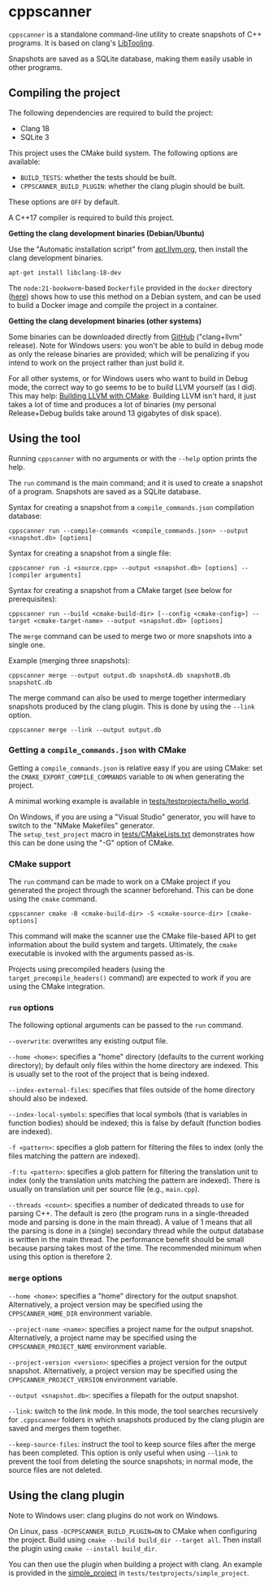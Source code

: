 
# cppscanner

`cppscanner` is a standalone command-line utility to create snapshots of C++ programs.
It is based on clang's [LibTooling](https://clang.llvm.org/docs/LibTooling.html).

Snapshots are saved as a SQLite database, making them easily usable in other programs.

## Compiling the project

The following dependencies are required to build the project:
- Clang 18
- SQLite 3

This project uses the CMake build system.
The following options are available:
- `BUILD_TESTS`: whether the tests should be built.
- `CPPSCANNER_BUILD_PLUGIN`: whether the clang plugin should be built.

These options are `OFF` by default.

A C++17 compiler is required to build this project.

**Getting the clang development binaries (Debian/Ubuntu)**

Use the "Automatic installation script" from [apt.llvm.org](https://apt.llvm.org/), 
then install the clang development binaries.

```
apt-get install libclang-18-dev
```

The `node:21-bookworm`-based `Dockerfile` provided in the `docker` directory ([here](docker/Dockerfile))
shows how to use this method on a Debian system, and can be used to build a Docker image and compile 
the project in a container.

**Getting the clang development binaries (other systems)**

Some binaries can be downloaded directly from [GitHub](https://github.com/llvm/llvm-project/releases)
("clang+llvm" release). 
Note for Windows users: you won't be able to build in debug mode as only the release binaries are
provided; which will be penalizing if you intend to work on the project rather than just build it.

For all other systems, or for Windows users who want to build in Debug mode, 
the correct way to go seems to be to build LLVM yourself (as I did).
This may help: [Building LLVM with CMake](https://llvm.org/docs/CMake.html).
Building LLVM isn't hard, it just takes a lot of time and produces a lot of binaries
(my personal Release+Debug builds take around 13 gigabytes of disk space).

## Using the tool

Running `cppscanner` with no arguments or with the `--help` option prints the help.

The `run` command is the main command; and it is used to create a snapshot of
a program. Snapshots are saved as a SQLite database.

Syntax for creating a snapshot from a `compile_commands.json` compilation database:
```
cppscanner run --compile-commands <compile_commands.json> --output <snapshot.db> [options]
```

Syntax for creating a snapshot from a single file:
```
cppscanner run -i <source.cpp> --output <snapshot.db> [options] -- [compiler arguments]
```

Syntax for creating a snapshot from a CMake target (see below for prerequisites):
```
cppscanner run --build <cmake-build-dir> [--config <cmake-config>] --target <cmake-target-name> --output <snapshot.db> [options]
```

The `merge` command can be used to merge two or more snapshots into a single one.

Example (merging three snapshots):
```
cppscanner merge --output output.db snapshotA.db snapshotB.db snapshotC.db
```

The merge command can also be used to merge together intermediary snapshots produced by
the clang plugin.
This is done by using the `--link` option.
```
cppscanner merge --link --output output.db
```


### Getting a `compile_commands.json` with CMake

Getting a `compile_commands.json` is relative easy if you are using CMake: set the 
`CMAKE_EXPORT_COMPILE_COMMANDS` variable to `ON` when generating the project.

A minimal working example is available in [tests/testprojects/hello_world](tests/testprojects/hello_world).

On Windows, if you are using a "Visual Studio" generator, you will have to switch
to the "NMake Makefiles" generator. <br/>
The `setup_test_project` macro in [tests/CMakeLists.txt](tests/CMakeLists.txt)
demonstrates how this can be done using the "-G" option of CMake.

### CMake support

The `run` command can be made to work on a CMake project if you generated the project
through the scanner beforehand.
This can be done using the `cmake` command.

```
cppscanner cmake -B <cmake-build-dir> -S <cmake-source-dir> [cmake-options]
```

This command will make the scanner use the CMake file-based API to get information 
about the build system and targets.
Ultimately, the `cmake` executable is invoked with the arguments passed as-is.

Projects using precompiled headers (using the `target_precompile_headers()` command)
are expected to work if you are using the CMake integration.

### `run` options

The following optional arguments can be passed to the `run` command.

`--overwrite`: overwrites any existing output file.

`--home <home>`: specifies a "home" directory (defaults to the current working directory); 
by default only files within the home directory are indexed. 
This is usually set to the root of the project that is being indexed.

`--index-external-files`: specifies that files outside of the home directory should
also be indexed.

`--index-local-symbols`: specifies that local symbols (that is variables in function
bodies) should be indexed; this is false by default (function bodies are indexed).

`-f <pattern>`: specifies a glob pattern for filtering the files to index (only the files
matching the pattern are indexed).

`-f:tu <pattern>`: specifies a glob pattern for filtering the translation unit to index
(only the translation units matching the pattern are indexed).
There is usually on translation unit per source file (e.g., `main.cpp`).

`--threads <count>`: specifies a number of dedicated threads to use for parsing C++.
The default is zero (the program runs in a single-threaded mode and parsing is done in 
the main thread). 
A value of 1 means that all the parsing is done in a (single) secondary thread while 
the output database is written in the main thread. The performance benefit should be
small because parsing takes most of the time.
The recommended minimum when using this option is therefore 2.

### `merge` options

`--home <home>`: specifies a "home" directory for the output snapshot.
Alternatively, a project version may be specified using the `CPPSCANNER_HOME_DIR` environment variable.

`--project-name <name>`: specifies a project name for the output snapshot.
Alternatively, a project name may be specified using the `CPPSCANNER_PROJECT_NAME` environment variable.

`--project-version <version>`: specifies a project version for the output snapshot.
Alternatively, a project version may be specified using the `CPPSCANNER_PROJECT_VERSION` environment variable.

`--output <snapshot.db>`: specifies a filepath for the output snapshot.

`--link`: switch to the *link* mode.
In this mode, the tool searches recursively for `.cppscanner` folders in which 
snapshots produced by the clang plugin are saved and merges them together.

`--keep-source-files`: instruct the tool to keep source files after the merge has 
been completed.
This option is only useful when using `--link` to prevent the tool from deleting 
the source snapshots; in normal mode, the source files are not deleted.

## Using the clang plugin

Note to Windows user: clang plugins do not work on Windows.

On Linux, pass `-DCPPSCANNER_BUILD_PLUGIN=ON` to CMake when configuring the project.
Build using `cmake --build build_dir --target all`.
Then install the plugin using `cmake --install build_dir`.

You can then use the plugin when building a project with clang.
An example is provided in the [simple_project](tests/testprojects/simple_project/CMakeLists.txt) 
in `tests/testprojects/simple_project`.
